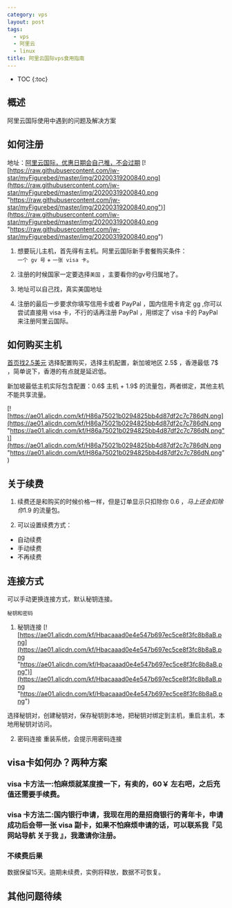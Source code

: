 ```yaml
---
category: vps
layout: post
tags:
  - vps
  - 阿里云
  - linux
title: 阿里云国际vps食用指南
---
```

* TOC
{:toc}

## 概述  
阿里云国际使用中遇到的问题及解决方案

## 如何注册  
地址：[阿里云国际，优惠日期会自己推，不会过期](https://www.alibabacloud.com/referral?referralCode=pc2bhr "阿里云国际")
[![https://raw.githubusercontent.com/jw-star/myFigurebed/master/img/20200319200840.png](https://raw.githubusercontent.com/jw-star/myFigurebed/master/img/20200319200840.png "https://raw.githubusercontent.com/jw-star/myFigurebed/master/img/20200319200840.png")](https://raw.githubusercontent.com/jw-star/myFigurebed/master/img/20200319200840.png "https://raw.githubusercontent.com/jw-star/myFigurebed/master/img/20200319200840.png")
1. 想要玩儿主机，首先得有主机。阿里云国际新手套餐购买条件：  
           `一个 gv 号` + `一张 visa 卡`。
2. 注册的时候国家一定要选择`美国` ，主要看你的gv号归属地了。   

3. 地址可以自己找，真实美国地址

4. 注册的最后一步要求你填写信用卡或者 PayPal ，国内信用卡肯定 gg ,你可以尝试直接用 visa 卡，不行的话再注册 PayPal ，用绑定了 visa 卡的 PayPal 来注册阿里云国际。

## 如何购买主机

[首页找2.5美元](https://www.alibabacloud.com/zh/starter-packages/general?spm=a2796.7919406.1389992.2.72d82d23ieyX2M "首页找2.5美元")
选择配置购买，选择主机配置，新加坡地区 2.5$ ，香港最低 7$ ，简单说下，香港的有点就是延迟低。  

新加坡最低主机实际包含配置：0.6$ 主机 + 1.9$ 的流量包，两者绑定，其他主机不能共享流量。  


[![https://ae01.alicdn.com/kf/H86a75021b0294825bb4d87df2c7c786dN.png](https://ae01.alicdn.com/kf/H86a75021b0294825bb4d87df2c7c786dN.png "https://ae01.alicdn.com/kf/H86a75021b0294825bb4d87df2c7c786dN.png")](https://ae01.alicdn.com/kf/H86a75021b0294825bb4d87df2c7c786dN.png "https://ae01.alicdn.com/kf/H86a75021b0294825bb4d87df2c7c786dN.png")

## 关于续费
1. 续费还是和购买的时候价格一样，但是订单显示只扣除你 0.6 $，马上还会扣除你1.9$ 的流量包。  

2. 可以设置续费方式：
 - 自动续费
 - 手动续费
 - 不再续费

## 连接方式

可以手动更换连接方式，默认秘钥连接。

    秘钥和密码

1. 秘钥连接 
[![https://ae01.alicdn.com/kf/Hbacaaad0e4e547b697ec5ce8f3fc8b8aB.png](https://ae01.alicdn.com/kf/Hbacaaad0e4e547b697ec5ce8f3fc8b8aB.png "https://ae01.alicdn.com/kf/Hbacaaad0e4e547b697ec5ce8f3fc8b8aB.png")](https://ae01.alicdn.com/kf/Hbacaaad0e4e547b697ec5ce8f3fc8b8aB.png "https://ae01.alicdn.com/kf/Hbacaaad0e4e547b697ec5ce8f3fc8b8aB.png")

选择秘钥对，创建秘钥对，保存秘钥到本地，把秘钥对绑定到主机，重启主机，本地用秘钥对访问。  


2. 密码连接 
重装系统，会提示用密码连接

## visa卡如何办？两种方案

### visa 卡方法一:怕麻烦就某度搜一下，有卖的，60￥ 左右吧，之后充值还需要手续费。

### visa 卡方法二:国内银行申请，我现在用的是招商银行的青年卡，申请成功后会带一张 visa 副卡，如果不怕麻烦申请的话，可以联系我『见网站导航 关于我 』，我邀请你注册。

### 不续费后果

数据保留15天。逾期未续费，实例将释放，数据不可恢复。

## 其他问题待续




